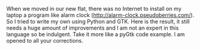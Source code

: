 When we moved in our new flat, there was no Internet to install on my laptop a program like alarm clock (http://alarm-clock.pseudoberries.com/).
So I tried to write my own using Python and GTK.
Here is the result, it still needs a huge amount of improvements and I am not an expert in this language so be indulgent.
Take it more like a pyGtk code example.
I am opened to all your corrections.